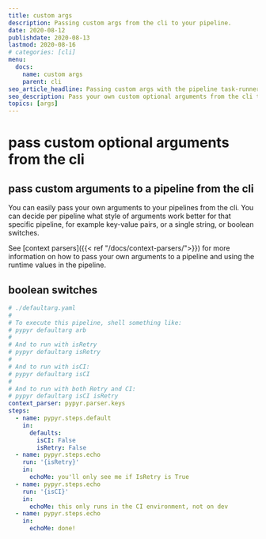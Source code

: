 ```yaml
---
title: custom args
description: Passing custom args from the cli to your pipeline.
date: 2020-08-12
publishdate: 2020-08-13
lastmod: 2020-08-16
# categories: [cli]
menu:
  docs:
    name: custom args
    parent: cli
seo_article_headline: Passing custom args with the pipeline task-runner cli.
seo_description: Pass your own custom optional arguments from the cli to the task-runner pipeline & set your own default values.
topics: [args]
---
```

# pass custom optional arguments from the cli
## pass custom arguments to a pipeline from the cli
You can easily pass your own arguments to your pipelines from the cli. You can 
decide per pipeline what style of arguments work better for that specific
pipeline, for example key-value pairs, or a single string, or boolean switches.

See [context parsers]({{< ref "/docs/context-parsers/">}}) for more information
on how to pass your own arguments to a pipeline and using the runtime values in 
the pipeline.

## boolean switches
```yaml
# ./defaultarg.yaml
#
# To execute this pipeline, shell something like:
# pypyr defaultarg arb
#
# And to run with isRetry
# pypyr defaultarg isRetry
#
# And to run with isCI:
# pypyr defaultarg isCI
#
# And to run with both Retry and CI:
# pypyr defaultarg isCI isRetry
context_parser: pypyr.parser.keys
steps:
  - name: pypyr.steps.default
    in:
      defaults:
        isCI: False
        isRetry: False
  - name: pypyr.steps.echo
    run: '{isRetry}'
    in:
      echoMe: you'll only see me if IsRetry is True
  - name: pypyr.steps.echo
    run: '{isCI}'
    in:
      echoMe: this only runs in the CI environment, not on dev
  - name: pypyr.steps.echo
    in:
      echoMe: done!
```